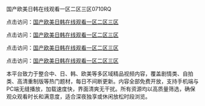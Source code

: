 国产欧美日韩在线观看一区二区三区0710RQ

点击访问：<a href="https://heiliaowt0d7p.pages.dev">国产欧美日韩在线观看一区二区三区</a> 

点击访问：<a href="https://heiliaowt0d7p.pages.dev">国产欧美日韩在线观看一区二区三区</a> 

点击访问：<a href="https://heiliaowt0d7p.pages.dev">国产欧美日韩在线观看一区二区三区</a> 

点击访问：<a href="https://heiliaowt0d7p.pages.dev">国产欧美日韩在线观看一区二区三区</a>

本平台致力于整合中、日、韩、欧美等多区域精品视频内容，覆盖剧情类、自拍类、高清重制版等热门题材，每日不间断更新。内容全部免费开放，支持手机端与PC端无缝播放，加载速度快，界面清爽无干扰。所有资源均以高质量筛选，确保观众观看时长和满意度，适合深夜独享或休闲放松时段浏览。

<span style="display:none;">[Canonical link](https://github.com/E20250710/So7 ）</span>
